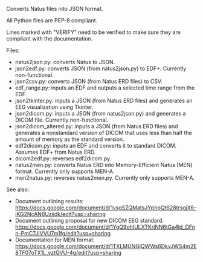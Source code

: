 Converts Natus files into JSON format.

All Python files are PEP-8 compliant.

Lines marked with "VERIFY" need to be verified to make sure they are compliant with the documentation.

Files:
- natus2json.py: converts Natus to JSON.
- json2edf.py: converts JSON (from natus2json.py) to EDF+. Currently non-functional.
- json2csv.py: converts JSON (from Natus ERD files) to CSV.
- edf_range.py: inputs an EDF and outputs a selected time range from the EDF.
- json2tkinter.py: inputs a JSON (from Natus ERD files) and generates an EEG visualization using Tkinter.
- json2dicom.py: inputs a JSON (from natus2json.py) and generates a DICOM file. Currently non-functional.
- json2dicom_altered.py: inputs a JSON (from Natus ERD files) and generates a nonstandard version of DICOM that uses less than half the amount of memory as the standard version.
- edf2dicom.py: inputs an EDF and converts it to standard DICOM. Assumes EDF+ from Natus ERD.
- dicom2edf.py: reverses edf2dicom.py.
- natus2men.py: converts Natus ERD into Memory-Efficient Natus (MEN) format. Currently only supports MEN-A.
- men2natus.py: reverses natus2men.py. Currently only supports MEN-A.

See also:
- Document outlining results: https://docs.google.com/document/d/1vsgSZQMatsJYphpQt628trsgjX6-iKG2NcAN6Uziidk/edit?usp=sharing
- Document outlining proposal for new DICOM EEG standard: https://docs.google.com/document/d/1YgQ9ohIULXTKriNN6tGa4ld_DFnn-PmC7JIVVU7m1fg/edit?usp=sharing
- Documentation for MEN format: https://docs.google.com/document/d/1TXLMUNGjQWWs6DkvJWS4m2E8TF07oTX1L_vztQVU-4g/edit?usp=sharing
